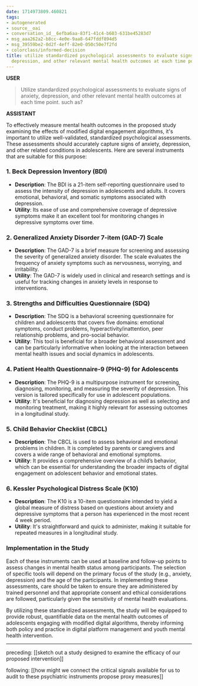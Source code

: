 ```yaml
---
date: 1714973809.460821
tags:
- autogenerated
- source__oai
- conversation_id__6efba6aa-83f1-41c4-b603-631be45283d7
- msg_aaa262a2-b8cc-4e0e-9aa8-647fddf894d5
- msg_39559be2-0d2f-4eff-82e0-050c50e7f2fd
- colorclass/informed-decision
title: utilize standardized psychological assessments to evaluate signs of anxiety,
  depression, and other relevant mental health outcomes at each time point.
---
```


**USER**

> Utilize standardized psychological assessments to evaluate signs of anxiety, depression, and other relevant mental health outcomes at each time point.
such as?


**ASSISTANT**

To effectively measure mental health outcomes in the proposed study examining the effects of modified digital engagement algorithms, it's important to utilize well-validated, standardized psychological assessments. These assessments should accurately capture signs of anxiety, depression, and other related conditions in adolescents. Here are several instruments that are suitable for this purpose:

### 1. **Beck Depression Inventory (BDI)**
- **Description**: The BDI is a 21-item self-reporting questionnaire used to assess the intensity of depression in adolescents and adults. It covers emotional, behavioral, and somatic symptoms associated with depression.
- **Utility**: Its ease of use and comprehensive coverage of depressive symptoms make it an excellent tool for monitoring changes in depressive symptoms over time.

### 2. **Generalized Anxiety Disorder 7-item (GAD-7) Scale**
- **Description**: The GAD-7 is a brief measure for screening and assessing the severity of generalized anxiety disorder. The scale evaluates the frequency of anxiety symptoms such as nervousness, worrying, and irritability.
- **Utility**: The GAD-7 is widely used in clinical and research settings and is useful for tracking changes in anxiety levels in response to interventions.

### 3. **Strengths and Difficulties Questionnaire (SDQ)**
- **Description**: The SDQ is a behavioral screening questionnaire for children and adolescents that covers five domains: emotional symptoms, conduct problems, hyperactivity/inattention, peer relationship problems, and pro-social behavior.
- **Utility**: This tool is beneficial for a broader behavioral assessment and can be particularly informative when looking at the interaction between mental health issues and social dynamics in adolescents.

### 4. **Patient Health Questionnaire-9 (PHQ-9) for Adolescents**
- **Description**: The PHQ-9 is a multipurpose instrument for screening, diagnosing, monitoring, and measuring the severity of depression. This version is tailored specifically for use in adolescent populations.
- **Utility**: It's beneficial for diagnosing depression as well as selecting and monitoring treatment, making it highly relevant for assessing outcomes in a longitudinal study.

### 5. **Child Behavior Checklist (CBCL)**
- **Description**: The CBCL is used to assess behavioral and emotional problems in children. It is completed by parents or caregivers and covers a wide range of behavioral and emotional symptoms.
- **Utility**: It provides a comprehensive overview of a child’s behavior, which can be essential for understanding the broader impacts of digital engagement on adolescent behavior and emotional states.

### 6. **Kessler Psychological Distress Scale (K10)**
- **Description**: The K10 is a 10-item questionnaire intended to yield a global measure of distress based on questions about anxiety and depressive symptoms that a person has experienced in the most recent 4 week period.
- **Utility**: It's straightforward and quick to administer, making it suitable for repeated measures in a longitudinal study.

### Implementation in the Study
Each of these instruments can be used at baseline and follow-up points to assess changes in mental health status among participants. The selection of specific tools will depend on the primary focus of the study (e.g., anxiety, depression) and the age of the participants. In implementing these assessments, care should be taken to ensure they are administered by trained personnel and that appropriate consent and ethical considerations are followed, particularly given the sensitivity of mental health evaluations.

By utilizing these standardized assessments, the study will be equipped to provide robust, quantifiable data on the mental health outcomes of adolescents engaging with modified digital algorithms, thereby informing both policy and practice in digital platform management and youth mental health intervention.


---

preceding: [[sketch out a study designed to examine the efficacy of our proposed intervention]]  


following: [[how might we connect the critical signals available for us to audit to these psychiatric instruments propose proxy measures]]